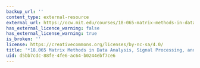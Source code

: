 ```yaml
---
backup_url: ''
content_type: external-resource
external_url: https://ocw.mit.edu/courses/18-065-matrix-methods-in-data-analysis-signal-processing-and-machine-learning-spring-2018
has_external_licence_warning: false
has_external_license_warning: true
is_broken: ''
license: https://creativecommons.org/licenses/by-nc-sa/4.0/
title: '*18.065 Matrix Methods in Data Analysis, Signal Processing, and Machine Learning*'
uid: d5bb7cdc-88fe-4fe6-ac64-b0244ebf7ce6
---
```


